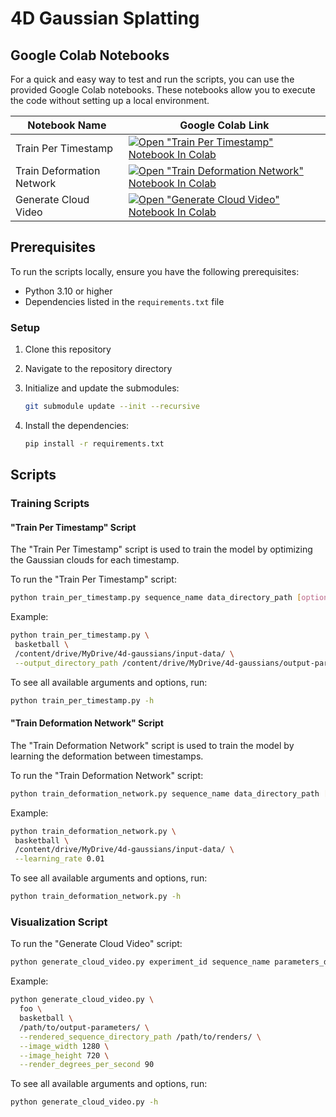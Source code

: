 # 4D Gaussian Splatting

## Google Colab Notebooks

For a quick and easy way to test and run the scripts,
you can use the provided Google Colab notebooks.
These notebooks allow you to execute the code without setting up a local environment.

| Notebook Name | Google Colab Link |
| -------------- | --------------- |
| Train Per Timestamp | [![Open "Train Per Timestamp" Notebook In Colab](https://colab.research.google.com/assets/colab-badge.svg)](https://colab.research.google.com/github/bryanboateng/4d-gaussian-splatting/blob/main/google_colab_runners/train_per_timestamp.ipynb) |
| Train Deformation Network | [![Open "Train Deformation Network" Notebook In Colab](https://colab.research.google.com/assets/colab-badge.svg)](https://colab.research.google.com/github/bryanboateng/4d-gaussian-splatting/blob/main/google_colab_runners/train_deformation_network.ipynb) |
| Generate Cloud Video | [![Open "Generate Cloud Video" Notebook In Colab](https://colab.research.google.com/assets/colab-badge.svg)](https://colab.research.google.com/github/bryanboateng/4d-gaussian-splatting/blob/main/google_colab_runners/generate_cloud_video.ipynb)|

## Prerequisites

To run the scripts locally, ensure you have the following prerequisites:

- Python 3.10 or higher
- Dependencies listed in the `requirements.txt` file

### Setup

1. Clone this repository
1. Navigate to the repository directory
1. Initialize and update the submodules:

   ```bash
   git submodule update --init --recursive
   ```

1. Install the dependencies:

   ```bash
   pip install -r requirements.txt
   ```

## Scripts

### Training Scripts

#### "Train Per Timestamp" Script

The "Train Per Timestamp" script is used to train the model by optimizing the Gaussian clouds for each timestamp.

To run the "Train Per Timestamp" script:

```bash
python train_per_timestamp.py sequence_name data_directory_path [options]
```

Example:

```bash
python train_per_timestamp.py \
 basketball \
 /content/drive/MyDrive/4d-gaussians/input-data/ \
 --output_directory_path /content/drive/MyDrive/4d-gaussians/output-parameters/
```

To see all available arguments and options, run:

```bash
python train_per_timestamp.py -h
```

#### "Train Deformation Network" Script

The "Train Deformation Network" script is used to train the model by learning the deformation between timestamps.

To run the "Train Deformation Network" script:

```bash
python train_deformation_network.py sequence_name data_directory_path [options]
```

Example:

```bash
python train_deformation_network.py \
 basketball \
 /content/drive/MyDrive/4d-gaussians/input-data/ \
 --learning_rate 0.01
```

To see all available arguments and options, run:

```bash
python train_deformation_network.py -h
```

### Visualization Script

To run the "Generate Cloud Video" script:

```bash
python generate_cloud_video.py experiment_id sequence_name parameters_directory_path [options]
```

Example:

```bash
python generate_cloud_video.py \
  foo \
  basketball \
  /path/to/output-parameters/ \
  --rendered_sequence_directory_path /path/to/renders/ \
  --image_width 1280 \
  --image_height 720 \
  --render_degrees_per_second 90
```

To see all available arguments and options, run:

```bash
python generate_cloud_video.py -h
```
